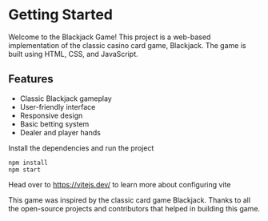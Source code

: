 # Getting Started
Welcome to the Blackjack Game! This project is a web-based implementation of the classic casino card game, Blackjack. The game is built using HTML, CSS, and JavaScript.

## Features

- Classic Blackjack gameplay
- User-friendly interface
- Responsive design
- Basic betting system
- Dealer and player hands

Install the dependencies and run the project
```
npm install
npm start
```

Head over to https://vitejs.dev/ to learn more about configuring vite

This game was inspired by the classic card game Blackjack.
Thanks to all the open-source projects and contributors that helped in building this game.